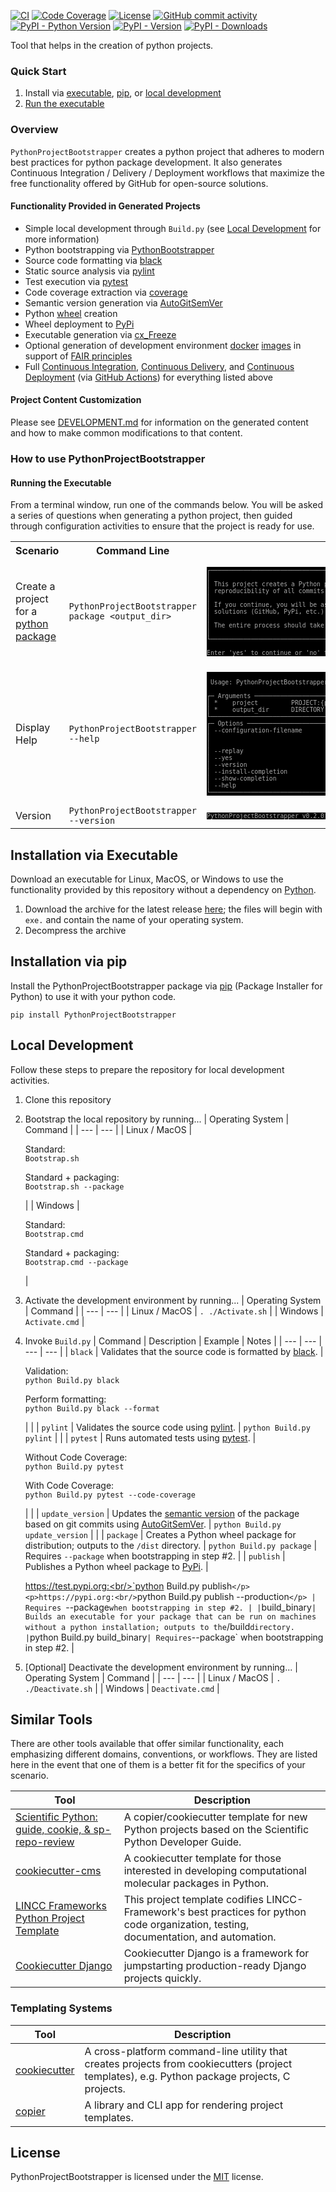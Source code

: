 [![CI](https://github.com/gt-sse-center/PythonProjectBootstrapper/actions/workflows/standard.yaml/badge.svg?event=push)](https://github.com/gt-sse-center/PythonProjectBootstrapper/actions/workflows/standard.yaml)
[![Code Coverage](https://img.shields.io/endpoint?url=https://gist.githubusercontent.com/davidbrownell/2f9d770d13e3a148424f374f74d41f4b/raw/PythonProjectBootstrapper_coverage.json)](https://github.com/gt-sse-center/PythonProjectBootstrapper/actions)
[![License](https://img.shields.io/github/license/gt-sse-center/PythonProjectBootstrapper?color=dark-green)](https://github.com/gt-sse-center/PythonProjectBootstrapper/blob/master/LICENSE.txt)
[![GitHub commit activity](https://img.shields.io/github/commit-activity/y/gt-sse-center/PythonProjectBootstrapper?color=dark-green)](https://github.com/gt-sse-center/PythonProjectBootstrapper/commits/main/)
[![PyPI - Python Version](https://img.shields.io/pypi/pyversions/PythonProjectBootstrapper?color=dark-green)](https://pypi.org/project/pythonprojectbootstrapper/)
[![PyPI - Version](https://img.shields.io/pypi/v/PythonProjectBootstrapper?color=dark-green)](https://pypi.org/project/pythonprojectbootstrapper/)
[![PyPI - Downloads](https://img.shields.io/pypi/dm/PythonProjectBootstrapper)](https://pypistats.org/packages/pythonprojectbootstrapper)


Tool that helps in the creation of python projects.

### Quick Start

1. Install via [executable](#installation-via-executable), [pip](#installation-via-pip), or [local development](#local-development)
2. [Run the executable](#running-the-executable)

### Overview

`PythonProjectBootstrapper` creates a python project that adheres to modern best practices for python package development. It also generates Continuous Integration / Delivery / Deployment workflows that maximize the free functionality offered by GitHub for open-source solutions.

#### Functionality Provided in Generated Projects

- Simple local development through `Build.py` (see [Local Development](#local-development) for more information)
- Python bootstrapping via [PythonBootstrapper](https://github.com/davidbrownell/PythonBootstrapper)
- Source code formatting via [black](https://github.com/psf/black)
- Static source analysis via [pylint](https://github.com/pylint-dev/pylint)
- Test execution via [pytest](https://docs.pytest.org/)
- Code coverage extraction via [coverage](https://coverage.readthedocs.io/)
- Semantic version generation via [AutoGitSemVer](https://github.com/davidbrownell/AutoGitSemVer)
- Python [wheel](https://pythonwheels.com/) creation
- Wheel deployment to [PyPi](https://pypi.org)
- Executable generation via [cx_Freeze](https://marcelotduarte.github.io/cx_Freeze/)
- Optional generation of development environment [docker](https://www.docker.com/) [images](https://aws.amazon.com/compare/the-difference-between-docker-images-and-containers/) in support of [FAIR principles](https://www.go-fair.org/fair-principles/)
- Full [Continuous Integration](https://en.wikipedia.org/wiki/Continuous_integration), [Continuous Delivery](https://en.wikipedia.org/wiki/Continuous_delivery), and [Continuous Deployment](https://en.wikipedia.org/wiki/Continuous_deployment) (via [GitHub Actions](https://github.com/features/actions)) for everything listed above

#### Project Content Customization

Please see [DEVELOPMENT.md](https://github.com/gt-sse-center/PythonProjectBootstrapper/blob/main/DEVELOPMENT.md) for information on the generated content and how to make common modifications to that content.

### How to use PythonProjectBootstrapper

#### Running the Executable

From a terminal window, run one of the commands below. You will be asked a series of questions when generating a python project, then guided through configuration activities to ensure that the project is ready for use.

<table>
    <tr>
        <th>Scenario</th>
        <th>Command Line</th>
        <th>Output</th>
    </tr>
    <tr>
        <td>Create a project for a <a href="https://packaging.python.org/en/latest/" target="_blank">python package</a></td>
        <td><code>PythonProjectBootstrapper package &lt;output_dir&gt;</code></td>
        <td>
<pre style="background-color: black; color: #AAAAAA; font-size: .75em">
┌──────────────────────────────────────────────────────────────────────────────── Python Package ─────────────────────────────────────────────────────────────────────────────────┐
│                                                                                                                                                                                 │
│ This project creates a Python package hosted on GitHub that uploads a Python wheel to PyPi. It also includes opt-in functionality to create docker images that ensure the exact │
│ reproducibility of all commits (which is especially useful for scientific software).                                                                                            │
│                                                                                                                                                                                 │
│ If you continue, you will be asked a series of questions about your project and given step-by-step instructions on how to set up your project so that it works with 3rd party   │
│ solutions (GitHub, PyPi, etc.).                                                                                                                                                 │
│                                                                                                                                                                                 │
│ The entire process should take about 20 minutes to complete.                                                                                                                    │
│                                                                                                                                                                                 │
└─────────────────────────────────────────────────────────────────────────────────────────────────────────────────────────────────────────────────────────────────────────────────┘
&nbsp;
Enter 'yes' to continue or 'no' to exit:
</pre>
       </td>
    </tr>
    <tr>
        <td>Display Help</td>
        <td><code>PythonProjectBootstrapper --help</code></td>
        <td>
<pre style="background-color: black; color: #AAAAAA; font-size: .75em">&nbsp;
 Usage: PythonProjectBootstrapper [OPTIONS] PROJECT:{package} OUTPUT_DIR
&nbsp;
┌─ Arguments ─────────────────────────────────────────────────────────────────────────────────────────────────────────────────────────────────────────────────────────────────────┐
│ *    project         PROJECT:{package}  Project to build. [default: None] [required]                                                                                            │
│ *    output_dir      DIRECTORY          Directory to populate. [default: None] [required]                                                                                       │
└─────────────────────────────────────────────────────────────────────────────────────────────────────────────────────────────────────────────────────────────────────────────────┘
┌─ Options ───────────────────────────────────────────────────────────────────────────────────────────────────────────────────────────────────────────────────────────────────────┐
│ --configuration-filename        FILE                             Filename that contains template configuration values; see                                                      │
│                                                                  <a href="https://cookiecutter.readthedocs.io/en/stable/advanced/user_config.html">https://cookiecutter.readthedocs.io/en/stable/advanced/user_config.html</a> for more info.                         │
│                                                                  [default: None]                                                                                                │
│ --replay                                                         Do not prompt for input, instead read from saved json.                                                         │
│ --yes                                                            Answer yes to all prompts.                                                                                     │
│ --version                                                        Display the current version and exit.                                                                          │
│ --install-completion            [bash|zsh|fish|powershell|pwsh]  Install completion for the specified shell. [default: None]                                                    │
│ --show-completion               [bash|zsh|fish|powershell|pwsh]  Show completion for the specified shell, to copy it or customize the installation. [default: None]             │
│ --help                                                           Show this message and exit.                                                                                    │
└─────────────────────────────────────────────────────────────────────────────────────────────────────────────────────────────────────────────────────────────────────────────────┘</pre>
        </td>
    </tr>
    <tr>
        <td>Version</td>
        <td><code>PythonProjectBootstrapper --version</code></td>
        <td>
<pre style="background-color: black; color: #AAAAAA; font-size: .75em">PythonProjectBootstrapper v0.2.0</pre>
        </td>
    </tr>
</table>

## Installation via Executable

Download an executable for Linux, MacOS, or Windows to use the functionality provided by this repository without a dependency on [Python](https://www.python.org).

1. Download the archive for the latest release [here](https://github.com/gt-sse-center/PythonProjectBootstrapper/releases/latest); the files will begin with `exe.` and contain the name of your operating system.
2. Decompress the archive

## Installation via pip

Install the PythonProjectBootstrapper package via [pip](https://pip.pypa.io/en/stable/) (Package Installer for Python) to use it with your python code.

`pip install PythonProjectBootstrapper`

## Local Development

Follow these steps to prepare the repository for local development activities.

1) Clone this repository
2) Bootstrap the local repository by running...
    | Operating System | Command |
    | --- | --- |
    | Linux / MacOS | <p>Standard:<br/>`Bootstrap.sh`</p><p>Standard + packaging:<br/>`Bootstrap.sh --package`</p> |
    | Windows | <p>Standard:<br/>`Bootstrap.cmd`</p><p>Standard + packaging:<br/>`Bootstrap.cmd --package`</p> |
3) Activate the development environment by running...
    | Operating System | Command |
    | --- | --- |
    | Linux / MacOS | `. ./Activate.sh` |
    | Windows | `Activate.cmd` |
4) Invoke `Build.py`
    | Command | Description | Example | Notes |
    | --- | --- | --- | --- |
    | `black` | Validates that the source code is formatted by [black](https://github.com/psf/black). | <p>Validation:<br/>`python Build.py black`</p><p>Perform formatting:<br/>`python Build.py black --format`</p> | |
    | `pylint` | Validates the source code using [pylint](https://github.com/pylint-dev/pylint). | `python Build.py pylint` | |
    | `pytest` | Runs automated tests using [pytest](https://docs.pytest.org/). | <p>Without Code Coverage:<br/>`python Build.py pytest`</p><p>With Code Coverage:<br/>`python Build.py pytest --code-coverage`</p> | |
    | `update_version` | Updates the [semantic version](https://semver.org/) of the package based on git commits using [AutoGitSemVer](https://github.com/davidbrownell/AutoGitSemVer). | `python Build.py update_version` | |
    | `package` | Creates a Python wheel package for distribution; outputs to the `/dist` directory. | `python Build.py package` | Requires `--package` when bootstrapping in step #2. |
    | `publish` | Publishes a Python wheel package to [PyPi](https://pypi.org/). | <p>https://test.pypi.org:<br/>`python Build.py publish`</p><p>https://pypi.org:<br/>`python Build.py publish --production`</p> | Requires `--package` when bootstrapping in step #2. |
    | `build_binary` | Builds an executable for your package that can be run on machines without a python installation; outputs to the `/build` directory. | `python Build.py build_binary` | Requires `--package` when bootstrapping in step #2. |

5) \[Optional] Deactivate the development environment by running...
    | Operating System | Command |
    | --- | --- |
    | Linux / MacOS | `. ./Deactivate.sh` |
    | Windows | `Deactivate.cmd` |

## Similar Tools

There are other tools available that offer similar functionality, each emphasizing different domains, conventions, or workflows. They are listed here in the event that one of them is a better fit for the specifics of your scenario.

| Tool | Description |
| --- | --- |
| [Scientific Python: guide, cookie, & sp-repo-review](https://github.com/scientific-python/cookie) | A copier/cookiecutter template for new Python projects based on the Scientific Python Developer Guide. |
| [cookiecutter-cms](https://github.com/MolSSI/cookiecutter-cms) | A cookiecutter template for those interested in developing computational molecular packages in Python. |
| [LINCC Frameworks Python Project Template](https://github.com/lincc-frameworks/python-project-template) | This project template codifies LINCC-Framework's best practices for python code organization, testing, documentation, and automation. |
| [Cookiecutter Django](https://github.com/cookiecutter/cookiecutter-django) | Cookiecutter Django is a framework for jumpstarting production-ready Django projects quickly. |

### Templating Systems

| Tool | Description |
| --- | --- |
| [cookiecutter](https://github.com/cookiecutter/cookiecutter) | A cross-platform command-line utility that creates projects from cookiecutters (project templates), e.g. Python package projects, C projects. |
| [copier](https://github.com/copier-org/copier) | A library and CLI app for rendering project templates. |

## License

PythonProjectBootstrapper is licensed under the <a href="https://choosealicense.com/licenses/mit/" target="_blank">MIT</a> license.
